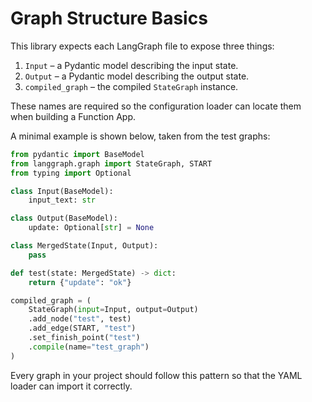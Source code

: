 # Graph Structure Basics

This library expects each LangGraph file to expose three things:

1. `Input` – a Pydantic model describing the input state.
2. `Output` – a Pydantic model describing the output state.
3. `compiled_graph` – the compiled `StateGraph` instance.

These names are required so the configuration loader can locate them when building a Function App.

A minimal example is shown below, taken from the test graphs:

```python
from pydantic import BaseModel
from langgraph.graph import StateGraph, START
from typing import Optional

class Input(BaseModel):
    input_text: str

class Output(BaseModel):
    update: Optional[str] = None

class MergedState(Input, Output):
    pass

def test(state: MergedState) -> dict:
    return {"update": "ok"}

compiled_graph = (
    StateGraph(input=Input, output=Output)
    .add_node("test", test)
    .add_edge(START, "test")
    .set_finish_point("test")
    .compile(name="test_graph")
)
```

Every graph in your project should follow this pattern so that the YAML loader can import it correctly.
